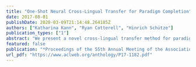 ```yaml
---
title: "One-Shot Neural Cross-Lingual Transfer for Paradigm Completion"
date: 2017-08-01
publishDate: 2020-03-09T21:14:48.264185Z
authors: ["Katharina Kann", "Ryan Cotterell", "Hinrich Schütze"]
publication_types: ["1"]
abstract: "We present a novel cross-lingual transfer method for paradigm completion, the task of mapping a lemma to its inflected forms, using a neural encoder-decoder model, the state of the art for the monolingual task. We use labeled data from a high-resource language to increase performance on a low-resource language. In experiments on 21 language pairs from four different language families, we obtain up to 58% higher accuracy than without transfer and show that even zero-shot and one-shot learning are possible. We further find that the degree of language relatedness strongly influences the ability to transfer morphological knowledge."
featured: false
publication: "*Proceedings of the 55th Annual Meeting of the Association for Computational Linguistics*"
url_pdf: "https://www.aclweb.org/anthology/P17-1182.pdf"
---
```


